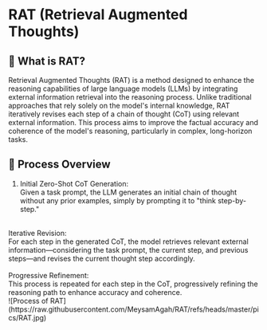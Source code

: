# RAT (Retrieval Augmented Thoughts)
## 🧠 What is RAT?
Retrieval Augmented Thoughts (RAT) is a method designed to enhance the reasoning capabilities of large language models (LLMs) by integrating external information retrieval into the reasoning process. Unlike traditional approaches that rely solely on the model's internal knowledge, RAT iteratively revises each step of a chain of thought (CoT) using relevant external information. This process aims to improve the factual accuracy and coherence of the model's reasoning, particularly in complex, long-horizon tasks.
## 🔄 Process Overview
1) Initial Zero-Shot CoT Generation: <br>
Given a task prompt, the LLM generates an initial chain of thought without any prior examples, simply by prompting it to "think step-by-step." <br>
<br>
Iterative Revision: <br>
For each step in the generated CoT, the model retrieves relevant external information—considering the task prompt, the current step, and previous steps—and revises the current thought step accordingly. <br>
<br>
Progressive Refinement: <br>
This process is repeated for each step in the CoT, progressively refining the reasoning path to enhance accuracy and coherence. <br>
![Process of RAT](https://raw.githubusercontent.com/MeysamAgah/RAT/refs/heads/master/pics/RAT.jpg)
